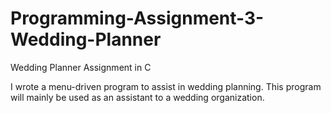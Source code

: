 # Programming-Assignment-3-Wedding-Planner
Wedding Planner Assignment in C

I wrote  a  menu-driven  program  to  assist  in wedding  planning. 
This  program  will  mainly be used as an assistant to a wedding organization.
